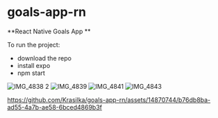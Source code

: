 # goals-app-rn

**React Native Goals App **

To run the project: 
 - download the repo
 - install expo 
 - npm start

![IMG_4838 2](https://github.com/Krasilka/goals-app-rn/assets/14870744/9d183003-f53b-4e5a-bc05-0412b9be6d75)
![IMG_4839](https://github.com/Krasilka/goals-app-rn/assets/14870744/dd264483-68b1-441c-b770-1aab4b190125)
![IMG_4841](https://github.com/Krasilka/goals-app-rn/assets/14870744/4a359d11-404e-41b8-9fa9-c3b0393d83e2)
![IMG_4843](https://github.com/Krasilka/goals-app-rn/assets/14870744/97b414f4-9ca0-48b5-987d-bf0dad663c5b)


https://github.com/Krasilka/goals-app-rn/assets/14870744/b76db8ba-ad55-4a7b-ae58-6bced4869b3f
